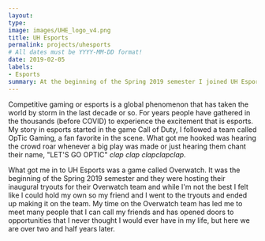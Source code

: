 ```yaml
---
layout: 
type: 
image: images/UHE_logo_v4.png
title: UH Esports
permalink: projects/uhesports
# All dates must be YYYY-MM-DD format!
date: 2019-02-05
labels:
- Esports
summary: At the beginning of the Spring 2019 semester I joined UH Esports.
---
```


Competitive gaming or esports is a global phenomenon that has taken the world by storm in the last decade or so. For years people have gathered in the thousands (before COVID) to experience the excitement that is esports. My story in esports started in the game Call of Duty, I followed a team called OpTic Gaming, a fan favorite in the scene. What got me hooked was hearing the crowd roar whenever a big play was made or just hearing them chant their name, "LET'S GO OPTIC" *clap clap clapclapclap*. 

What got me in to UH Esports was a game called Overwatch. It was the beginning of the Spring 2019 semester and they were hosting their inaugural tryouts for their Overwatch team and while I'm not the best I felt like I could hold my own so my friend and I went to the tryouts and ended up making it on the team. My time on the Overwatch team has led me to meet many people that I can call my friends and has opened doors to opportunities that I never thought I would ever have in my life, but here we are over two and half years later. 
